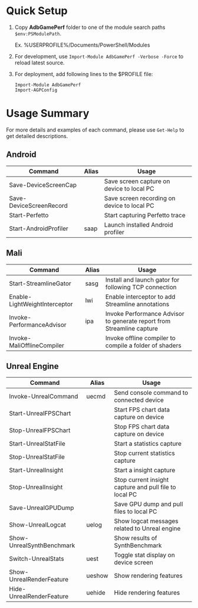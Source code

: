 # Quick Setup

1. Copy **AdbGamePerf** folder to one of the module search paths `$env:PSModulePath`.

   Ex. %USERPROFILE%/Documents/PowerShell/Modules

2. For development, use `Import-Module AdbGamePerf -Verbose -Force` to reload latest source.
3. For deployment, add following lines to the $PROFILE file:
   ```
   Import-Module AdbGamePerf
   Import-AGPConfig
   ```

# Usage Summary

For more details and examples of each command, please use `Get-Help` to get detailed descriptions.

## Android

|Command|Alias|Usage|
|-|-|-|
|Save-DeviceScreenCap||Save screen capture on device to local PC|
|Save-DeviceScreenRecord||Save screen recording on device to local PC|
|Start-Perfetto||Start capturing Perfetto trace|
|Start-AndroidProfiler|saap|Launch installed Android profiler|


## Mali

|Command|Alias|Usage|
|-|-|-|
|Start-StreamlineGator|sasg|Install and launch gator for following TCP connection|
|Enable-LightWeightInterceptor|lwi|Enable interceptor to add Streamline annotations|
|Invoke-PerformanceAdvisor|ipa|Invoke Performance Advisor to generate report from Streamline capture|
|Invoke-MaliOfflineCompiler||Invoke offline compiler to compile a folder of shaders|


## Unreal Engine

|Command|Alias|Usage|
|-|-|-|
|Invoke-UnrealCommand|uecmd|Send console command to connected device|
|Start-UnrealFPSChart||Start FPS chart data capture on device|
|Stop-UnrealFPSChart||Stop FPS chart data capture on device|
|Start-UnrealStatFile||Start a statistics capture|
|Stop-UnrealStatFile||Stop current statistics capture|
|Start-UnrealInsight||Start a insight capture|
|Stop-UnrealInsight||Stop current insight capture and pull file to local PC|
|Save-UnrealGPUDump||Save GPU dump and pull files to local PC|
|Show-UnrealLogcat|uelog|Show logcat messages related to Unreal engine|
|Show-UnrealSynthBenchmark||Show results of SynthBenchmark|
|Switch-UnrealStats|uest|Toggle stat display on device screen|
|Show-UnrealRenderFeature|ueshow|Show rendering features|
|Hide-UnrealRenderFeature|uehide|Hide rendering features|